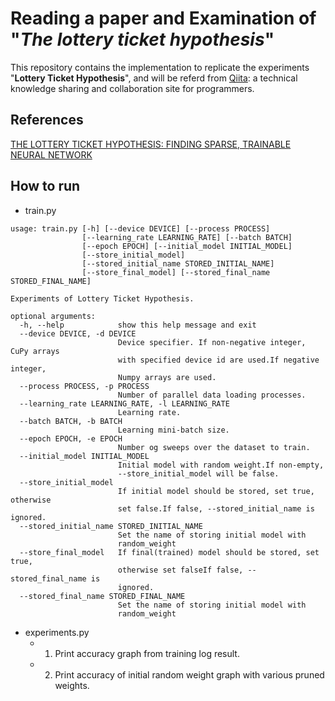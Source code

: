 # Reading a paper and Examination of "_The lottery ticket hypothesis_"

This repository contains the implementation to replicate the experiments "__Lottery Ticket Hypothesis__", and will be referd from [Qiita](https://qiita.com/): a technical knowledge sharing and collaboration site for programmers.

## References
[THE LOTTERY TICKET HYPOTHESIS: FINDING SPARSE, TRAINABLE NEURAL NETWORK](https://openreview.net/pdf?id=rJl-b3RcF7)

## How to run

- train.py

```
usage: train.py [-h] [--device DEVICE] [--process PROCESS]
                [--learning_rate LEARNING_RATE] [--batch BATCH]
                [--epoch EPOCH] [--initial_model INITIAL_MODEL]
                [--store_initial_model]
                [--stored_initial_name STORED_INITIAL_NAME]
                [--store_final_model] [--stored_final_name STORED_FINAL_NAME]

Experiments of Lottery Ticket Hypothesis.

optional arguments:
  -h, --help            show this help message and exit
  --device DEVICE, -d DEVICE
                        Device specifier. If non-negative integer, CuPy arrays
                        with specified device id are used.If negative integer,
                        Numpy arrays are used.
  --process PROCESS, -p PROCESS
                        Number of parallel data loading processes.
  --learning_rate LEARNING_RATE, -l LEARNING_RATE
                        Learning rate.
  --batch BATCH, -b BATCH
                        Learning mini-batch size.
  --epoch EPOCH, -e EPOCH
                        Number og sweeps over the dataset to train.
  --initial_model INITIAL_MODEL
                        Initial model with random weight.If non-empty,
                        --store_initial_model will be false.
  --store_initial_model
                        If initial model should be stored, set true, otherwise
                        set false.If false, --stored_initial_name is ignored.
  --stored_initial_name STORED_INITIAL_NAME
                        Set the name of storing initial model with
                        random_weight
  --store_final_model   If final(trained) model should be stored, set true,
                        otherwise set falseIf false, --stored_final_name is
                        ignored.
  --stored_final_name STORED_FINAL_NAME
                        Set the name of storing initial model with
                        random_weight
```
- experiments.py
  - 1. Print accuracy graph from training log result.
  - 2. Print accuracy of initial random weight graph with various pruned weights. 


